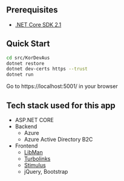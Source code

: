 ## Prerequisites
- [.NET Core SDK 2.1](https://www.microsoft.com/net/download/dotnet-core/2.1)

## Quick Start
```sh
cd src/KorDevAus
dotnet restore
dotnet dev-certs https --trust
dotnet run
```
Go to https://localhost:5001/ in your browser

## Tech stack used for this app
- ASP.NET CORE
- Backend
    - Azure
    - Azure Active Directory B2C
- Frontend
    - [LibMan](https://docs.microsoft.com/en-us/aspnet/core/client-side/libman/?view=aspnetcore-2.1) 
    - [Turbolinks](https://github.com/turbolinks/turbolinks)
    - [Stimulus](https://stimulusjs.org/)
    - jQuery, Bootstrap
